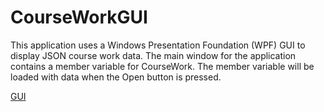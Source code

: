 # CourseWorkGUI

This application uses a Windows Presentation Foundation (WPF) GUI to display
JSON course work data. The main window for the application contains a member
variable for CourseWork. The member variable will be loaded with data when
the Open button is pressed.

[GUI](./GUI.JPG)

